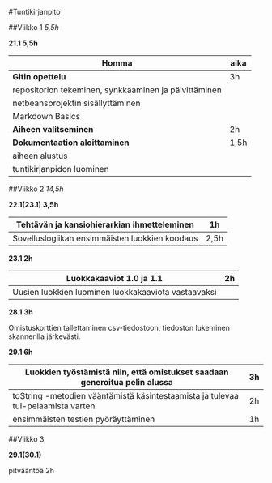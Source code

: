 #Tuntikirjanpito

##Viikko 1 *5,5h*

**21.1 5,5h**

Homma | aika
---|---
**Gitin opettelu** | 3h
 repositorion tekeminen, synkkaaminen ja päivittäminen|
 netbeansprojektin sisällyttäminen|
 Markdown Basics|
**Aiheen valitseminen** | 2h
**Dokumentaation aloittaminen** | 1,5h
 aiheen alustus |
 tuntikirjanpidon luominen |

##Viikko 2 *14,5h*

**22.1(23.1) 3,5h**

Tehtävän ja kansiohierarkian ihmetteleminen | 1h
---|---
Sovelluslogiikan ensimmäisten luokkien koodaus | 2,5h

**23.1 2h**

Luokkakaaviot 1.0 ja 1.1 | 2h
---|---
Uusien luokkien luominen luokkakaaviota vastaavaksi |

**28.1 3h**

Omistuskorttien tallettaminen csv-tiedostoon, tiedoston lukeminen skannerilla järkevästi.

**29.1 6h**

Luokkien työstämistä niin, että omistukset saadaan generoitua pelin alussa | 3h
---|---
toString -metodien vääntämistä käsintestaamista ja tulevaa tui-pelaamista varten | 2h
ensimmäisten testien pyöräyttäminen | 1h

##Viikko 3 

**29.1(30.1)**

pitvääntöä 2h
